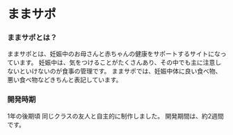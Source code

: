 # ままサポ


### ままサポとは？
ままサポとは、妊娠中のお母さんと赤ちゃんの健康をサポートするサイトになっています。
妊娠中は、気をつけることがたくさんあり、その中でも主に注意しないといけないのが食事の管理です。
ままサポでは、妊娠中体に良い食べ物、悪い食べ物などきちんと表記しています。


### 開発時期
1年の後期頃
同じクラスの友人と自主的に制作しました。
開発期間は、約2週間です。

